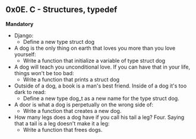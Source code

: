 ## 0x0E. C - Structures, typedef

**Mandatory**

- Django:
  - Define a new type struct dog
- A dog is the only thing on earth that loves you more than you love yourself:
  - Write a function that initialize a variable of type struct dog
- A dog will teach you unconditional love. If you can have that in your life, things won't be too bad:
  - Write a function that prints a struct dog
- Outside of a dog, a book is a man's best friend. Inside of a dog it's too dark to read:
  - Define a new type dog_t as a new name for the type struct dog.
- A door is what a dog is perpetually on the wrong side of:
  - Write a function that creates a new dog.
- How many legs does a dog have if you call his tail a leg? Four. Saying that a tail is a leg doesn't make it a leg:
  - Write a function that frees dogs.